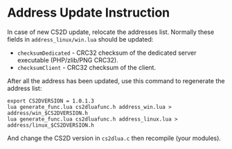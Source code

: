 Address Update Instruction
=====

In case of new CS2D update, relocate the addresses list. Normally these fields in
`address_linux/win.lua` should be updated:
* `checksumDedicated` - CRC32 checksum of the dedicated server executable (PHP/zlib/PNG CRC32).
* `checksumClient` - CRC32 checksum of the client.

After all the address has been updated, use this command to regenerate the address list:
```
export CS2DVERSION = 1.0.1.3
lua generate_func.lua cs2dluafunc.h address_win.lua > address/win_$CS2DVERSION.h
lua generate_func.lua cs2dluafunc.h address_linux.lua > address/linux_$CS2DVERSION.h
```

And change the CS2D version in `cs2dlua.c` then recompile (your modules).
